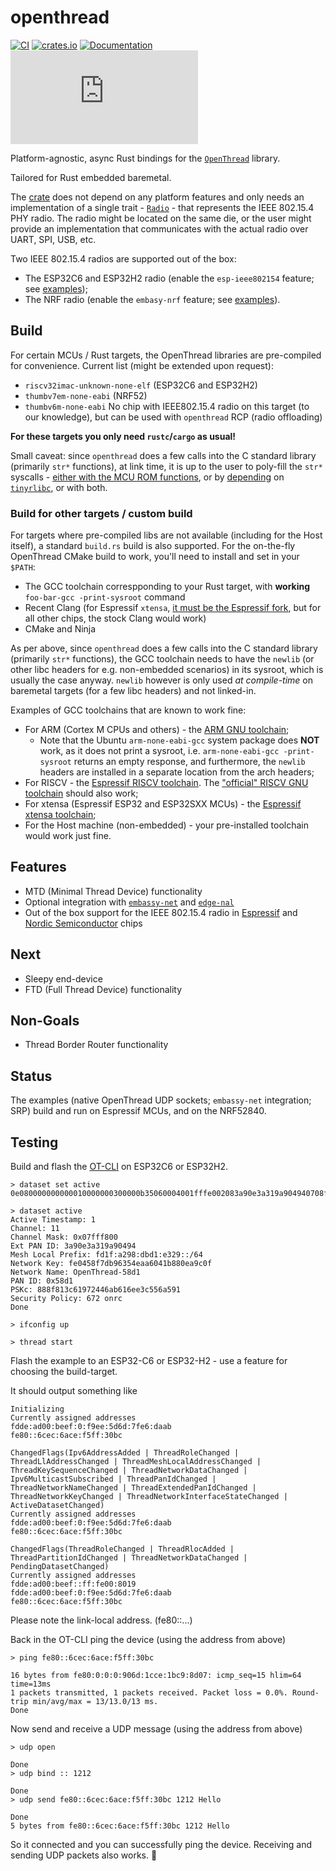 # openthread

[![CI](https://github.com/esp-rs/esp-openthread/actions/workflows/rust_ci.yml/badge.svg)](https://github.com/esp-rs/esp-openthread/actions/workflows/rust_ci.yml)
[![crates.io](https://img.shields.io/crates/v/openthread.svg)](https://crates.io/crates/openthread)
[![Documentation](https://img.shields.io/badge/docs-esp--rs-brightgreen)](https://esp-rs.github.io/esp-rs/esp-openthread/index.html)
[![Matrix](https://img.shields.io/matrix/esp-rs:matrix.org?label=join%20matrix&color=BEC5C9&logo=matrix)](https://matrix.to/#/#esp-rs:matrix.org)

Platform-agnostic, async Rust bindings for the [`OpenThread`](https://openthread.io/) library.

Tailored for Rust embedded baremetal.

The [crate](openthread) does not depend on any platform features and only needs an implementation of a single trait - [`Radio`](openthread/src/radio.rs) - that represents the IEEE 802.15.4 PHY radio. 
The radio might be located on the same die, or the user might provide an implementation that communicates with the actual radio over UART, SPI, USB, etc.

Two IEEE 802.15.4 radios are supported out of the box:
- The ESP32C6 and ESP32H2 radio (enable the `esp-ieee802154` feature; see [examples](examples/esp));
- The NRF radio (enable the `embasy-nrf` feature; see [examples](examples/nrf)).

## Build

For certain MCUs / Rust targets, the OpenThread libraries are pre-compiled for convenience.
Current list (might be extended upon request):
- `riscv32imac-unknown-none-elf` (ESP32C6 and ESP32H2)
- `thumbv7em-none-eabi` (NRF52)
- `thumbv6m-none-eabi` No chip with IEEE802.15.4 radio on this target (to our knowledge), but can be used with `openthread` RCP (radio offloading)

**For these targets you only need `rustc`/`cargo` as usual!**

Small caveat: since `openthread` does a few calls into the C standard library (primarily `str*` functions), at link time, it is up to the user to poly-fill the `str*` syscalls - [either with the MCU ROM functions](examples/esp/.cargo/config.toml), or by [depending](examples/nrf/Cargo.toml) on [`tinyrlibc`](https://github.com/rust-embedded-community/tinyrlibc), or with both.

### Build for other targets / custom build

For targets where pre-compiled libs are not available (including for the Host itself), a standard `build.rs` build is also supported.
For the on-the-fly OpenThread CMake build to work, you'll need to install and set in your `$PATH`:
- The GCC toolchain correspponding to your Rust target, with **working** `foo-bar-gcc -print-sysroot` command
- Recent Clang (for Espressif `xtensa`, [it must be the Espressif fork](https://crates.io/crates/espup), but for all other chips, the stock Clang would work)
- CMake and Ninja

As per above, since `openthread` does a few calls into the C standard library (primarily `str*` functions), the GCC toolchain needs to have the `newlib` (or other libc headers for e.g. non-embedded scenarios) in its sysroot, which is usually the case anyway. `newlib` however is only used _at compile-time_ on baremetal targets (for a few libc headers) and not linked-in.

Examples of GCC toolchains that are known to work fine:
- For ARM (Cortex M CPUs and others) - the [ARM GNU toolchain](https://developer.arm.com/Tools%20and%20Software/GNU%20Toolchain);
  - Note that the Ubuntu `arm-none-eabi-gcc` system package does **NOT** work, as it does not print a sysroot, i.e. `arm-none-eabi-gcc -print-sysroot` returns an empty response, and furthermore, the `newlib` headers are installed in a separate location from the arch headers;
- For RISCV - the [Espressif RISCV toolchain](https://github.com/espressif/crosstool-NG/releases). The ["official" RISCV GNU toolchain](https://github.com/riscv-collab/riscv-gnu-toolchain) should also work;
- For xtensa (Espressif ESP32 and ESP32SXX MCUs) - the [Espressif xtensa toolchain](https://github.com/espressif/crosstool-NG/releases);
- For the Host machine (non-embedded) - your pre-installed toolchain would work just fine.

## Features

- MTD (Minimal Thread Device) functionality
- Optional integration with [`embassy-net`]() and [`edge-nal`]()
- Out of the box support for the IEEE 802.15.4 radio in [Espressif](openthread/src/esp.rs) and [Nordic Semiconductor](openthread/src/nrf.rs) chips

## Next

- Sleepy end-device
- FTD (Full Thread Device) functionality

## Non-Goals

- Thread Border Router functionality

## Status

The examples (native OpenThread UDP sockets; `embassy-net` integration; SRP) build and run on Espressif MCUs, and on the NRF52840.

## Testing

Build and flash the [OT-CLI](https://github.com/espressif/esp-idf/tree/master/examples/openthread/ot_cli) on ESP32C6 or ESP32H2.

```
> dataset set active 0e080000000000010000000300000b35060004001fffe002083a90e3a319a904940708fd1fa298dbd1e3290510fe0458f7db96354eaa6041b880ea9c0f030f4f70656e5468726561642d35386431010258d10410888f813c61972446ab616ee3c556a5910c0402a0f7f8

> dataset active
Active Timestamp: 1
Channel: 11
Channel Mask: 0x07fff800
Ext PAN ID: 3a90e3a319a90494
Mesh Local Prefix: fd1f:a298:dbd1:e329::/64
Network Key: fe0458f7db96354eaa6041b880ea9c0f
Network Name: OpenThread-58d1
PAN ID: 0x58d1
PSKc: 888f813c61972446ab616ee3c556a591
Security Policy: 672 onrc
Done

> ifconfig up

> thread start

```

Flash the example to an ESP32-C6 or ESP32-H2 - use a feature for choosing the build-target.

It should output something like
```
Initializing
Currently assigned addresses
fdde:ad00:beef:0:f9ee:5d6d:7fe6:daab
fe80::6cec:6ace:f5ff:30bc

ChangedFlags(Ipv6AddressAdded | ThreadRoleChanged | ThreadLlAddressChanged | ThreadMeshLocalAddressChanged | ThreadKeySequenceChanged | ThreadNetworkDataChanged | Ipv6MulticastSubscribed | ThreadPanIdChanged | ThreadNetworkNameChanged | ThreadExtendedPanIdChanged | ThreadNetworkKeyChanged | ThreadNetworkInterfaceStateChanged | ActiveDatasetChanged)
Currently assigned addresses
fdde:ad00:beef:0:f9ee:5d6d:7fe6:daab
fe80::6cec:6ace:f5ff:30bc

ChangedFlags(ThreadRoleChanged | ThreadRlocAdded | ThreadPartitionIdChanged | ThreadNetworkDataChanged | PendingDatasetChanged)
Currently assigned addresses
fdde:ad00:beef::ff:fe00:8019
fdde:ad00:beef:0:f9ee:5d6d:7fe6:daab
fe80::6cec:6ace:f5ff:30bc
```

Please note the link-local address. (fe80::...)

Back in the OT-CLI ping the device (using the address from above)
```
> ping fe80::6cec:6ace:f5ff:30bc

16 bytes from fe80:0:0:0:906d:1cce:1bc9:8d07: icmp_seq=15 hlim=64 time=13ms
1 packets transmitted, 1 packets received. Packet loss = 0.0%. Round-trip min/avg/max = 13/13.0/13 ms.
Done
```

Now send and receive a UDP message (using the address from above)
```
> udp open

Done
> udp bind :: 1212

Done
> udp send fe80::6cec:6ace:f5ff:30bc 1212 Hello

Done
5 bytes from fe80::6cec:6ace:f5ff:30bc 1212 Hello
```

So it connected and you can successfully ping the device. Receiving and sending UDP packets also works. 🎉

